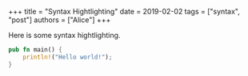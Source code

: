 +++
title = "Syntax Hightlighting"
date = 2019-02-02
tags = ["syntax", "post"]
authors = ["Alice"]
+++

Here is some syntax hightlighting.

```rust
pub fn main() {
    println!("Hello world!");
}
```
